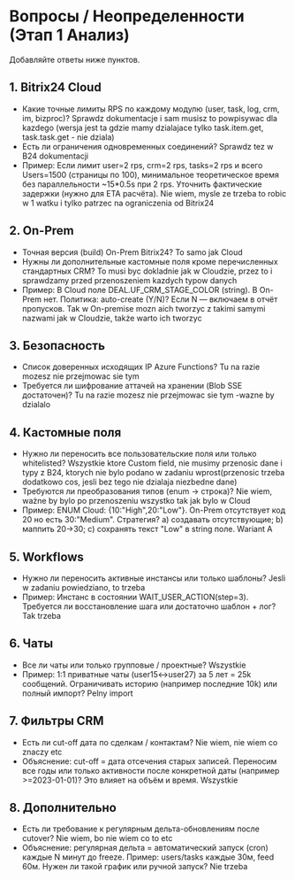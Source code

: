 # Вопросы / Неопределенности (Этап 1 Анализ)

Добавляйте ответы ниже пунктов.

## 1. Bitrix24 Cloud
- Какие точные лимиты RPS по каждому модулю (user, task, log, crm, im, bizproc)?
Sprawdz dokumentacje i sam musisz to powpisywac dla kazdego (wersja jest ta gdzie mamy dzialajace tylko task.item.get, task.task.get - nie dziala)
- Есть ли ограничения одновременных соединений?
Sprawdz tez w B24 dokumentacji
 - Пример: Если лимит user=2 rps, crm=2 rps, tasks=2 rps и всего Users=1500 (страницы по 100), минимальное теоретическое время без параллельности ~15*0.5s при 2 rps. Уточнить фактические задержки (нужно для ETA расчёта).
 Nie wiem, mysle ze trzeba to robic w 1 watku i tylko patrzec na ograniczenia od Bitrix24

## 2. On-Prem
- Точная версия (build) On-Prem Bitrix24?
To samo jak Cloud
- Нужны ли дополнительные кастомные поля кроме перечисленных стандартных CRM?
To musi byc dokladnie jak w Cloudzie, przez to i sprawdzamy przed przenoszeniem kazdych typow danych
 - Пример: В Cloud поле DEAL.UF_CRM_STAGE_COLOR (string). В On-Prem нет. Политика: auto-create (Y/N)? Если N — включаем в отчёт пропусков.
Tak w On-premise mozn aich tworzyc z takimi samymi nazwami jak w Cloudzie, także warto ich tworzyc
## 3. Безопасность
- Список доверенных исходящих IP Azure Functions?
Tu na razie mozesz nie przejmowac sie tym
- Требуется ли шифрование аттачей на хранении (Blob SSE достаточен)?
Tu na razie mozesz nie przejmowac sie tym -wazne by dzialalo

## 4. Кастомные поля
- Нужно ли переносить все пользовательские поля или только whitelisted?
Wszystkie ktore Custom field, nie musimy przenosic dane i typy z B24, ktorych nie bylo podano w zadaniu wprost(przenosic trzeba dodatkowo cos, jesli bez tego nie dzialaja niezbedne dane)
- Требуются ли преобразования типов (enum -> строка)?
Nie wiem, ważne by bylo po przenoszeniu wszystko tak jak bylo w Cloud
 - Пример: ENUM Cloud: {10:"High",20:"Low"}. On-Prem отсутствует код 20 но есть 30:"Medium". Стратегия? a) создавать отсутствующие; b) маппить 20->30; c) сохранять текст "Low" в string поле.
Wariant A
## 5. Workflows
- Нужно ли переносить активные инстансы или только шаблоны?
Jesli w zadaniu powiedziano, to trzeba
 - Пример: Инстанс в состоянии WAIT_USER_ACTION(step=3). Требуется ли восстановление шага или достаточно шаблон + лог?
Tak trzeba
## 6. Чаты
- Все ли чаты или только групповые / проектные?
Wszystkie
 - Пример: 1:1 приватные чаты (user15<->user27) за 5 лет = 25k сообщений. Ограничивать историю (например последние 10k) или полный импорт?
Pelny import
## 7. Фильтры CRM
- Есть ли cut-off дата по сделкам / контактам?
Nie wiem, nie wiem co znaczy etc
 - Объяснение: cut-off = дата отсечения старых записей. Переносим все годы или только активности после конкретной даты (например >=2023-01-01)? Это влияет на объём и время.
Wszystkie
## 8. Дополнительно
- Есть ли требование к регулярным дельта-обновлениям после cutover?
Nie wiem, bo nie wiem co to etc
 - Объяснение: регулярная дельта = автоматический запуск (cron) каждые N минут до freeze. Пример: users/tasks каждые 30м, feed 60м. Нужен ли такой график или ручной запуск?
Nie trzeba 
